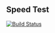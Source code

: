 ## Speed Test

[![Build Status](https://jenkins.tino.sh/buildStatus/icon?job=k8s.SpeedTest%2Fmaster)](https://jenkins.tino.sh/job/k8s.SpeedTest/job/master/)
